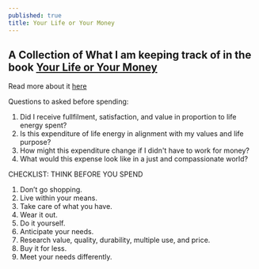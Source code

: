 ```yaml
---
published: true
title: Your Life or Your Money
---
```

## A Collection of What I am keeping track of in the book [Your Life or Your Money](https://www.amazon.com/Your-Money-Life-Transforming-Relationship/dp/0143115766)

Read more about it [here](https://yourmoneyoryourlife.com/)

Questions to asked before spending:
1. Did I receive fullfilment, satisfaction, and value in proportion to life energy spent?
2. Is this expenditure of life energy in alignment with my values and life purpose?
3. How might this expenditure change if I didn't have to work for money?
4. What would this expense look like in a just and compassionate world?

CHECKLIST: THINK BEFORE YOU SPEND
1. Don’t go shopping.
2. Live within your means.
3. Take care of what you have.
4. Wear it out.
5. Do it yourself.
6. Anticipate your needs.
7. Research value, quality, durability, multiple use, and price.
8. Buy it for less.
9. Meet your needs differently.
